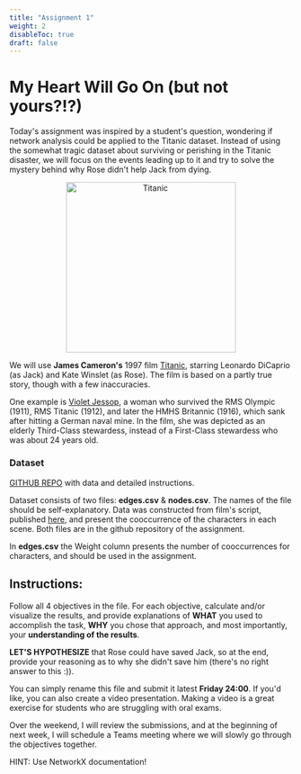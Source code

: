 ```yaml
---
title: "Assignment 1"
weight: 2
disableToc: true
draft: false
---
```


# My Heart Will Go On (but not yours?!?)

Today's assignment was inspired by a student's question, wondering if network analysis could be applied to the Titanic dataset. Instead of using the somewhat tragic dataset about surviving or perishing in the Titanic disaster, we will focus on the events leading up to it and try to solve the mystery behind why Rose didn't help Jack from dying.

<div style="text-align: center;">
  <img src="https://www.firstforwomen.com/wp-content/uploads/sites/2/2024/09/kate-winslet-titanic.jpg?w=953&quality=86&strip=all" alt="Titanic" style="width:8cm;">
</div>

We will use **James Cameron's** 1997 film [Titanic](https://www.imdb.com/title/tt0120338/), starring Leonardo DiCaprio (as Jack) and Kate Winslet (as Rose). The film is based on a partly true story, though with a few inaccuracies.

One example is [Violet Jessop](https://www.youtube.com/watch?v=ERDHDAR3ZsU&ab_channel=titanicstories), a woman who survived the RMS Olympic (1911), RMS Titanic (1912), and later the HMHS Britannic (1916), which sank after hitting a German naval mine. In the film, she was depicted as an elderly Third-Class stewardess, instead of a First-Class stewardess who was about 24 years old.

### Dataset

[GITHUB REPO](https://github.com/saoter/Ti_ta_nic) with data and detailed instructions.

Dataset consists of two files: **edges.csv** & **nodes.csv**. The names of the file should be self-explanatory. Data was constructed from film's script, published [here](https://imsdb.com/scripts/Titanic.html), and present the cooccurrence of the characters in each scene. Both files are in the github repository of the assignment.

In **edges.csv** the Weight column presents the number of cooccurrences for characters, and should be used in the assignment.

## Instructions:

Follow all 4 objectives in the file. For each objective, calculate and/or visualize the results, and provide explanations of **WHAT** you used to accomplish the task, **WHY** you chose that approach, and most importantly, your **understanding of the results**. 

**LET'S HYPOTHESIZE** that Rose could have saved Jack, so at the end, provide your reasoning as to why she didn't save him (there's no right answer to this :)).

You can simply rename this file and submit it latest **Friday 24:00**. If you'd like, you can also create a video presentation. Making a video is a great exercise for students who are struggling with oral exams.

Over the weekend, I will review the submissions, and at the beginning of next week, I will schedule a Teams meeting where we will slowly go through the objectives together.

HINT: Use NetworkX documentation!